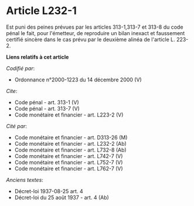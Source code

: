 # Article L232-1

Est puni des peines prévues par les articles 313-1,313-7 et 313-8 du code pénal le fait, pour l'émetteur, de reproduire un
bilan inexact et faussement certifié sincère dans le cas prévu par le deuxième alinéa de l'article L. 223-2.

**Liens relatifs à cet article**

_Codifié par_:

  - Ordonnance n°2000-1223 du 14 décembre 2000 (V)

_Cite_:

  - Code pénal - art. 313-1 (V)
  - Code pénal - art. 313-7 (V)
  - Code monétaire et financier - art. L223-2 (V)

_Cité par_:

  - Code monétaire et financier - art. D313-26 (M)
  - Code monétaire et financier - art. L232-2 (Ab)
  - Code monétaire et financier - art. L732-8 (Ab)
  - Code monétaire et financier - art. L742-7 (V)
  - Code monétaire et financier - art. L752-7 (V)
  - Code monétaire et financier - art. L762-7 (V)

_Anciens textes_:

  - Décret-loi 1937-08-25 art. 4
  - Décret-loi du 25 août 1937 - art. 4 (Ab)
